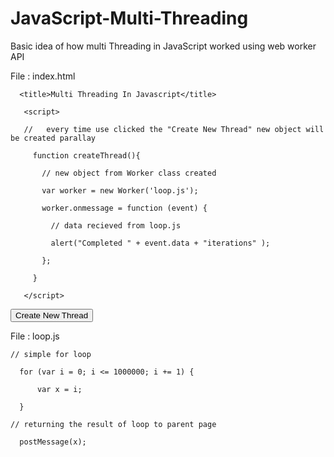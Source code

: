 # JavaScript-Multi-Threading
Basic idea of how multi Threading in JavaScript worked using web worker API

File : index.html

<!DOCTYPE HTML>

<html>

   <head>
   
      <title>Multi Threading In Javascript</title>  
     
       <script>

       //   every time use clicked the "Create New Thread" new object will be created parallay 

         function createThread(){

           // new object from Worker class created

           var worker = new Worker('loop.js');

           worker.onmessage = function (event) {

             // data recieved from loop.js

             alert("Completed " + event.data + "iterations" );

           };

         } 

       </script>
   
   </head>
   
   <body>
   
   <input type="button" value="Create New Thread" onclick="createThread()" />
   
   </body>

</html>

File : loop.js

    // simple for loop 

      for (var i = 0; i <= 1000000; i += 1) {

          var x = i;

      }

    // returning the result of loop to parent page

      postMessage(x);
